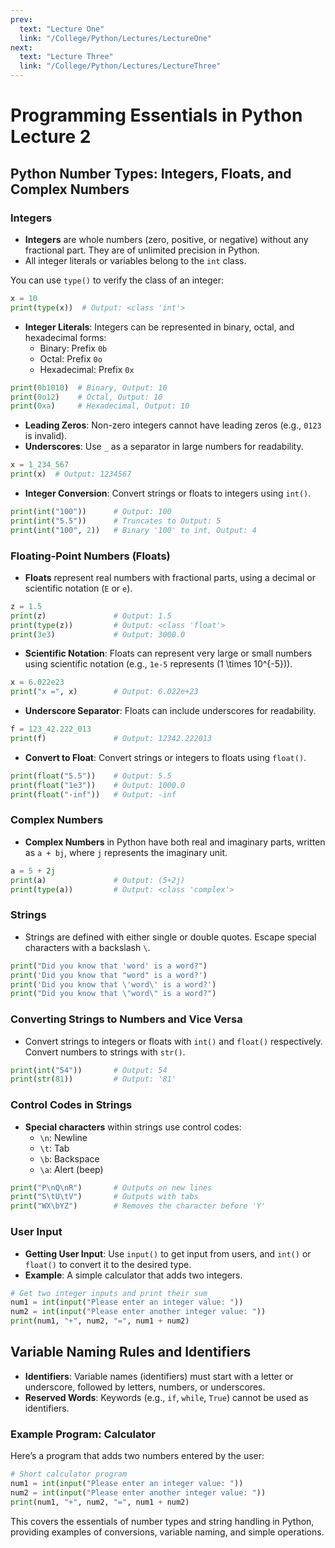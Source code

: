 ```yaml
---
prev:
  text: "Lecture One"
  link: "/College/Python/Lectures/LectureOne"
next:
  text: "Lecture Three"
  link: "/College/Python/Lectures/LectureThree"
---
```


# Programming Essentials in Python Lecture 2

## Python Number Types: Integers, Floats, and Complex Numbers

### Integers
- **Integers** are whole numbers (zero, positive, or negative) without any fractional part. They are of unlimited precision in Python.
- All integer literals or variables belong to the `int` class.

You can use `type()` to verify the class of an integer:

```python
x = 10
print(type(x))  # Output: <class 'int'>
```

- **Integer Literals**: Integers can be represented in binary, octal, and hexadecimal forms:
    - Binary: Prefix `0b`
    - Octal: Prefix `0o`
    - Hexadecimal: Prefix `0x`

```python
print(0b1010)  # Binary, Output: 10
print(0o12)    # Octal, Output: 10
print(0xa)     # Hexadecimal, Output: 10
```

- **Leading Zeros**: Non-zero integers cannot have leading zeros (e.g., `0123` is invalid).
- **Underscores**: Use `_` as a separator in large numbers for readability.

```python
x = 1_234_567
print(x)  # Output: 1234567
```

- **Integer Conversion**: Convert strings or floats to integers using `int()`.

```python
print(int("100"))      # Output: 100
print(int("5.5"))      # Truncates to Output: 5
print(int("100", 2))   # Binary '100' to int, Output: 4
```

### Floating-Point Numbers (Floats)
- **Floats** represent real numbers with fractional parts, using a decimal or scientific notation (`E` or `e`).

```python
z = 1.5
print(z)               # Output: 1.5
print(type(z))         # Output: <class 'float'>
print(3e3)             # Output: 3000.0
```

- **Scientific Notation**: Floats can represent very large or small numbers using scientific notation (e.g., `1e-5` represents \(1 \times 10^{-5}\)).

```python
x = 6.022e23
print("x =", x)        # Output: 6.022e+23
```

- **Underscore Separator**: Floats can include underscores for readability.

```python
f = 123_42.222_013
print(f)               # Output: 12342.222013
```

- **Convert to Float**: Convert strings or integers to floats using `float()`.

```python
print(float("5.5"))    # Output: 5.5
print(float("1e3"))    # Output: 1000.0
print(float("-inf"))   # Output: -inf
```

### Complex Numbers
- **Complex Numbers** in Python have both real and imaginary parts, written as `a + bj`, where `j` represents the imaginary unit.

```python
a = 5 + 2j
print(a)               # Output: (5+2j)
print(type(a))         # Output: <class 'complex'>
```

### Strings
- Strings are defined with either single or double quotes. Escape special characters with a backslash `\`.

```python
print("Did you know that 'word' is a word?")
print('Did you know that "word" is a word?')
print('Did you know that \'word\' is a word?')
print("Did you know that \"word\" is a word?")
```

### Converting Strings to Numbers and Vice Versa
- Convert strings to integers or floats with `int()` and `float()` respectively. Convert numbers to strings with `str()`.

```python
print(int("54"))       # Output: 54
print(str(81))         # Output: '81'
```

### Control Codes in Strings
- **Special characters** within strings use control codes:
    - `\n`: Newline
    - `\t`: Tab
    - `\b`: Backspace
    - `\a`: Alert (beep)

```python
print("P\nQ\nR")       # Outputs on new lines
print("S\tU\tV")       # Outputs with tabs
print("WX\bYZ")        # Removes the character before 'Y'
```

### User Input
- **Getting User Input**: Use `input()` to get input from users, and `int()` or `float()` to convert it to the desired type.
- **Example**: A simple calculator that adds two integers.

```python
# Get two integer inputs and print their sum
num1 = int(input("Please enter an integer value: "))
num2 = int(input("Please enter another integer value: "))
print(num1, "+", num2, "=", num1 + num2)
```

## Variable Naming Rules and Identifiers
- **Identifiers**: Variable names (identifiers) must start with a letter or underscore, followed by letters, numbers, or underscores.
- **Reserved Words**: Keywords (e.g., `if`, `while`, `True`) cannot be used as identifiers.

### Example Program: Calculator
Here’s a program that adds two numbers entered by the user:

```python
# Short calculator program
num1 = int(input("Please enter an integer value: "))
num2 = int(input("Please enter another integer value: "))
print(num1, "+", num2, "=", num1 + num2)
```

This covers the essentials of number types and string handling in Python, providing examples of conversions, variable naming, and simple operations.
